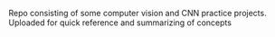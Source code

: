 Repo consisting of some computer vision and CNN practice projects. Uploaded for quick reference and summarizing of concepts
